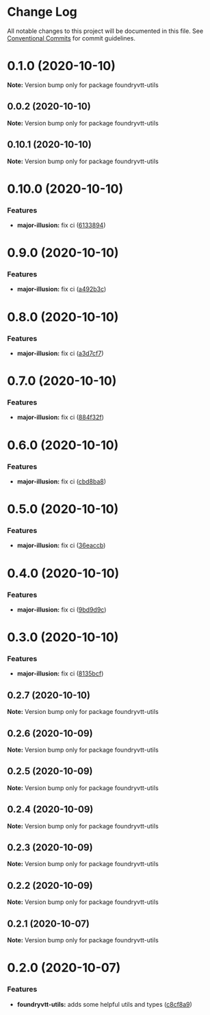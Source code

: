 # Change Log

All notable changes to this project will be documented in this file.
See [Conventional Commits](https://conventionalcommits.org) for commit guidelines.

# 0.1.0 (2020-10-10)

**Note:** Version bump only for package foundryvtt-utils

## 0.0.2 (2020-10-10)

**Note:** Version bump only for package foundryvtt-utils

## 0.10.1 (2020-10-10)

**Note:** Version bump only for package foundryvtt-utils

# 0.10.0 (2020-10-10)

### Features

- **major-illusion:** fix ci ([6133894](https://github.com/danethurber/hephaestus/commit/613389406696628facf9f229d97e590946da3702))

# 0.9.0 (2020-10-10)

### Features

- **major-illusion:** fix ci ([a492b3c](https://github.com/danethurber/hephaestus/commit/a492b3c67b5dc893ee8df3a63d86c96220822b39))

# 0.8.0 (2020-10-10)

### Features

- **major-illusion:** fix ci ([a3d7cf7](https://github.com/danethurber/hephaestus/commit/a3d7cf77532958230e0986a998554cff85d2134a))

# 0.7.0 (2020-10-10)

### Features

- **major-illusion:** fix ci ([884f32f](https://github.com/danethurber/hephaestus/commit/884f32f7d4dfd1bf84ebadbd641d47d16bc3398c))

# 0.6.0 (2020-10-10)

### Features

- **major-illusion:** fix ci ([cbd8ba8](https://github.com/danethurber/hephaestus/commit/cbd8ba842d508b8e5367f398d5de6e41a30cc5d9))

# 0.5.0 (2020-10-10)

### Features

- **major-illusion:** fix ci ([36eaccb](https://github.com/danethurber/hephaestus/commit/36eaccb25d06ff17382fe8af04e38316a412a4fa))

# 0.4.0 (2020-10-10)

### Features

- **major-illusion:** fix ci ([9bd9d9c](https://github.com/danethurber/hephaestus/commit/9bd9d9cc22fecf63def1a0f50085e4a032d18904))

# 0.3.0 (2020-10-10)

### Features

- **major-illusion:** fix ci ([8135bcf](https://github.com/danethurber/hephaestus/commit/8135bcff13f009bb81147c9d28d6113008f6e386))

## 0.2.7 (2020-10-10)

**Note:** Version bump only for package foundryvtt-utils

## 0.2.6 (2020-10-09)

**Note:** Version bump only for package foundryvtt-utils

## 0.2.5 (2020-10-09)

**Note:** Version bump only for package foundryvtt-utils

## 0.2.4 (2020-10-09)

**Note:** Version bump only for package foundryvtt-utils

## 0.2.3 (2020-10-09)

**Note:** Version bump only for package foundryvtt-utils

## 0.2.2 (2020-10-09)

**Note:** Version bump only for package foundryvtt-utils

## 0.2.1 (2020-10-07)

**Note:** Version bump only for package foundryvtt-utils

# 0.2.0 (2020-10-07)

### Features

- **foundryvtt-utils:** adds some helpful utils and types ([c8cf8a9](https://github.com/danethurber/hephaestus/commit/c8cf8a9e926f414a79b3eefabf337d6258b66f34))
